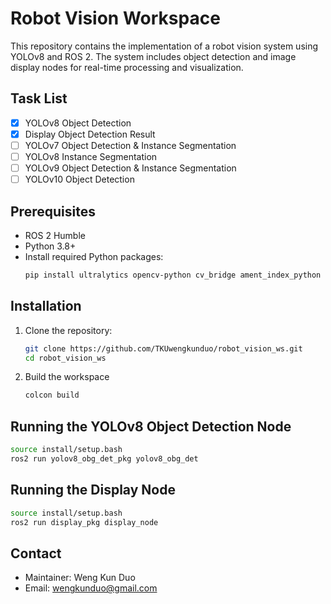 # Robot Vision Workspace

This repository contains the implementation of a robot vision system using YOLOv8 and ROS 2. The system includes object detection and image display nodes for real-time processing and visualization.

## Task List
- [x] YOLOv8 Object Detection
- [x] Display Object Detection Result
- [ ] YOLOv7 Object Detection & Instance Segmentation
- [ ] YOLOv8 Instance Segmentation
- [ ] YOLOv9 Object Detection & Instance Segmentation
- [ ] YOLOv10 Object Detection

## Prerequisites

- ROS 2 Humble
- Python 3.8+
- Install required Python packages:
  ```bash
  pip install ultralytics opencv-python cv_bridge ament_index_python
  ```

## Installation
1. Clone the repository:
   ```bash
   git clone https://github.com/TKUwengkunduo/robot_vision_ws.git
   cd robot_vision_ws
   ```
2. Build the workspace
   ```bash
   colcon build
   ```


## Running the YOLOv8 Object Detection Node
   ```bash
   source install/setup.bash
   ros2 run yolov8_obg_det_pkg yolov8_obg_det
   ```
## Running the Display Node
   ```bash
   source install/setup.bash
   ros2 run display_pkg display_node
   ```

## Contact
- Maintainer: Weng Kun Duo
- Email: wengkunduo@gmail.com